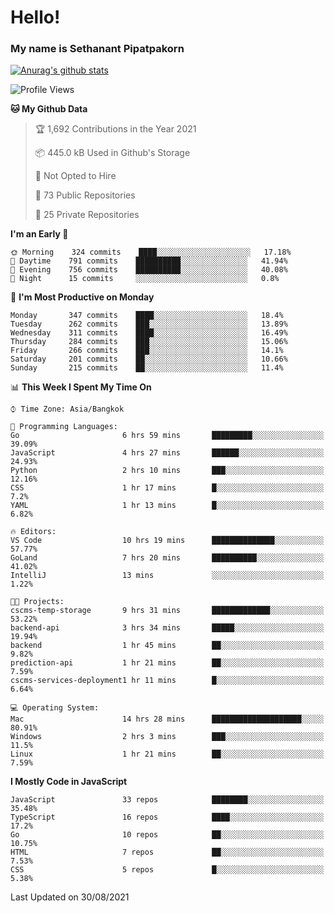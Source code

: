 # Hello!
### My name is Sethanant Pipatpakorn

[![Anurag's github stats](https://github-readme-stats.vercel.app/api?username=thetkpark&count_private=true&show_icons=true&theme=tokyonight)](https://github.com/anuraghazra/github-readme-stats)

<!--START_SECTION:waka-->
![Profile Views](http://img.shields.io/badge/Profile%20Views-0-blue)

**🐱 My Github Data** 

> 🏆 1,692 Contributions in the Year 2021
 > 
> 📦 445.0 kB Used in Github's Storage 
 > 
> 🚫 Not Opted to Hire
 > 
> 📜 73 Public Repositories 
 > 
> 🔑 25 Private Repositories  
 > 
**I'm an Early 🐤** 

```text
🌞 Morning    324 commits    ████░░░░░░░░░░░░░░░░░░░░░   17.18% 
🌆 Daytime    791 commits    ██████████░░░░░░░░░░░░░░░   41.94% 
🌃 Evening    756 commits    ██████████░░░░░░░░░░░░░░░   40.08% 
🌙 Night      15 commits     ░░░░░░░░░░░░░░░░░░░░░░░░░   0.8%

```
📅 **I'm Most Productive on Monday** 

```text
Monday       347 commits    ████░░░░░░░░░░░░░░░░░░░░░   18.4% 
Tuesday      262 commits    ███░░░░░░░░░░░░░░░░░░░░░░   13.89% 
Wednesday    311 commits    ████░░░░░░░░░░░░░░░░░░░░░   16.49% 
Thursday     284 commits    ███░░░░░░░░░░░░░░░░░░░░░░   15.06% 
Friday       266 commits    ███░░░░░░░░░░░░░░░░░░░░░░   14.1% 
Saturday     201 commits    ██░░░░░░░░░░░░░░░░░░░░░░░   10.66% 
Sunday       215 commits    ██░░░░░░░░░░░░░░░░░░░░░░░   11.4%

```


📊 **This Week I Spent My Time On** 

```text
⌚︎ Time Zone: Asia/Bangkok

💬 Programming Languages: 
Go                       6 hrs 59 mins       █████████░░░░░░░░░░░░░░░░   39.09% 
JavaScript               4 hrs 27 mins       ██████░░░░░░░░░░░░░░░░░░░   24.93% 
Python                   2 hrs 10 mins       ███░░░░░░░░░░░░░░░░░░░░░░   12.16% 
CSS                      1 hr 17 mins        █░░░░░░░░░░░░░░░░░░░░░░░░   7.2% 
YAML                     1 hr 13 mins        █░░░░░░░░░░░░░░░░░░░░░░░░   6.82%

🔥 Editors: 
VS Code                  10 hrs 19 mins      ██████████████░░░░░░░░░░░   57.77% 
GoLand                   7 hrs 20 mins       ██████████░░░░░░░░░░░░░░░   41.02% 
IntelliJ                 13 mins             ░░░░░░░░░░░░░░░░░░░░░░░░░   1.22%

🐱‍💻 Projects: 
cscms-temp-storage       9 hrs 31 mins       █████████████░░░░░░░░░░░░   53.22% 
backend-api              3 hrs 34 mins       █████░░░░░░░░░░░░░░░░░░░░   19.94% 
backend                  1 hr 45 mins        ██░░░░░░░░░░░░░░░░░░░░░░░   9.82% 
prediction-api           1 hr 21 mins        ██░░░░░░░░░░░░░░░░░░░░░░░   7.59% 
cscms-services-deployment1 hr 11 mins        █░░░░░░░░░░░░░░░░░░░░░░░░   6.64%

💻 Operating System: 
Mac                      14 hrs 28 mins      ████████████████████░░░░░   80.91% 
Windows                  2 hrs 3 mins        ███░░░░░░░░░░░░░░░░░░░░░░   11.5% 
Linux                    1 hr 21 mins        ██░░░░░░░░░░░░░░░░░░░░░░░   7.59%

```

**I Mostly Code in JavaScript** 

```text
JavaScript               33 repos            ████████░░░░░░░░░░░░░░░░░   35.48% 
TypeScript               16 repos            ████░░░░░░░░░░░░░░░░░░░░░   17.2% 
Go                       10 repos            ██░░░░░░░░░░░░░░░░░░░░░░░   10.75% 
HTML                     7 repos             ██░░░░░░░░░░░░░░░░░░░░░░░   7.53% 
CSS                      5 repos             █░░░░░░░░░░░░░░░░░░░░░░░░   5.38%

```



 Last Updated on 30/08/2021
<!--END_SECTION:waka-->
